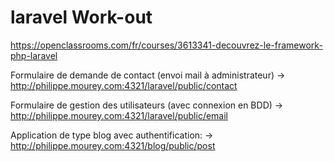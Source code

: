 # laravel Work-out

https://openclassrooms.com/fr/courses/3613341-decouvrez-le-framework-php-laravel

Formulaire de demande de contact (envoi mail à administrateur) -> http://philippe.mourey.com:4321/laravel/public/contact

Formulaire de gestion des utilisateurs (avec connexion en BDD) -> http://philippe.mourey.com:4321/laravel/public/email

Application de type blog avec authentification: -> http://philippe.mourey.com:4321/blog/public/post
